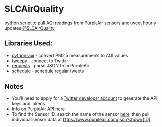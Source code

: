 # SLCAirQuality
python script to pull AQI readings from PurpleAir sensors and tweet hourly updates [@SLCAirQuality](https://twitter.com/slcairquality)

## Libraries Used:
* [python-aqi](https://pypi.org/project/python-aqi/) - convert PM2.5 measurements to AQI values
* [tweepy](https://github.com/tweepy/tweepy) - connect to Twitter
* [requests](https://pypi.org/project/requests/) - parse JSON from PurpleAir
* [schedule](https://pypi.org/project/schedule/) - schedule regular tweets

## Notes
* You'll need to apply for a [Twitter developer account](https://developer.twitter.com/en/apply-for-access.html) to generate the API keys and tokens 
* Info on PurpleAir API [here](https://github.com/bomeara/purpleairpy/blob/master/api.md)
* To find the Sensor ID, search the name of the sensor [here](https://www.purpleair.com/json), then pull individual sensor data at https://www.purpleair.com/json?show=[ID]
